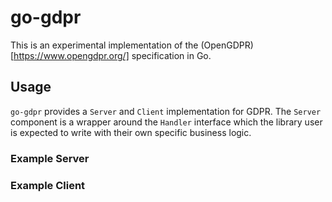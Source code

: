 # go-gdpr

This is an experimental implementation of the (OpenGDPR)[https://www.opengdpr.org/] specification in Go.


## Usage

`go-gdpr` provides a `Server` and `Client` implementation for GDPR. The `Server` component is 
a wrapper around the `Handler` interface which the library user is expected to write with their
own specific business logic.


### Example Server

### Example Client
